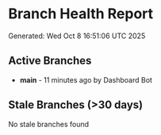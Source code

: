 # Branch Health Report
Generated: Wed Oct  8 16:51:06 UTC 2025

## Active Branches
- **main** - 11 minutes ago by Dashboard Bot

## Stale Branches (>30 days)
No stale branches found
